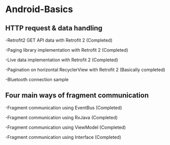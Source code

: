 # Android-Basics
## HTTP request & data handling
-Retrofit2 GET API data with Retrofit 2 (Completed)

-Paging library implementation with Retrofit 2 (Completed)

-Live data implementation with Retrofit 2 (Completed)

-Pagination on horizontal RecyclerView with Retrofit 2 (Basically completed)

-Bluetooth connection sample

## Four main ways of fragment communication
-Fragment communication using EventBus (Completed)

-Fragment communication using RxJava (Completed)

-Fragment communication using ViewModel (Completed)

-Fragment communication using Interface (Completed)

